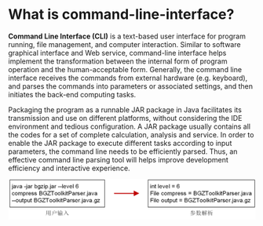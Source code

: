 # What is command-line-interface?

**Command Line Interface (CLI)** is a text-based user interface for program running, file management, and computer interaction. Similar to software graphical interface and Web service, command-line interface helps implement the transformation between the internal form of program operation and the human-acceptable form. Generally, the command line interface receives the commands from external hardware (e.g. keyboard), and parses the commands into parameters or associated settings, and then initiates the back-end computing tasks.

Packaging the program as a runnable JAR package in Java facilitates its transmission and use on different platforms, without considering the IDE environment and tedious configuration. A JAR package usually contains all the codes for a set of complete calculation, analysis and service. In order to enable the JAR package to execute different tasks according to input parameters, the command line needs to be efficiently parsed. Thus, an effective command line parsing tool will helps improve development efficiency and interactive experience.

![command-line-interface](../image/command-line-interface.png)

